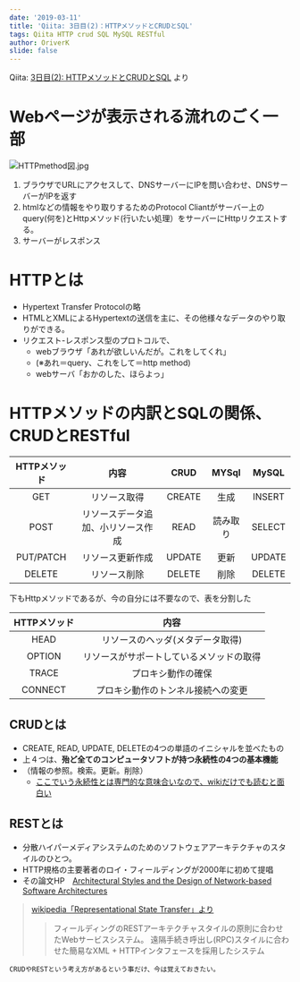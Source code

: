 ```yaml
---
date: '2019-03-11'
title: 'Qiita: 3日目(2)：HTTPメソッドとCRUDとSQL'
tags: Qiita HTTP crud SQL MySQL RESTful
author: OriverK
slide: false
---
```


Qiita: [3日目(2): HTTPメソッドとCRUDとSQL](https://qiita.com/OriverK/items/19b9e0113fe22afb3017) より

# Webページが表示される流れのごく一部

![HTTPmethod図.jpg](https://qiita-image-store.s3.amazonaws.com/0/294402/42488d5e-582d-9f31-eaf5-97857487587d.jpeg)


1. ブラウザでURLにアクセスして、DNSサーバーにIPを問い合わせ、DNSサーバーがIPを返す
2. htmlなどの情報をやり取りするためのProtocol Cliantがサーバー上のquery(何を)とHttpメソッド(行いたい処理）をサーバーにHttpリクエストする。
3. サーバーがレスポンス

# HTTPとは
- Hypertext Transfer Protocolの略
- HTMLとXMLによるHypertextの送信を主に、その他様々なデータのやり取りができる。
- リクエスト-レスポンス型のプロトコルで、
    - webブラウザ「あれが欲しいんだが。これをしてくれ」
    - (※あれ＝query、これをして＝http method)
    - webサーバ「おかのした、ほらよっ」


# HTTPメソッドの内訳とSQLの関係、CRUDとRESTful

|  HTTPメソッド  | 内容 | CRUD  |MYSql| MySQL|
|:-:|:-:|:-:|:-:|:-:|
|  GET 　| リソース取得 | CREATE  | 生成| INSERT |
|  POST  | リソースデータ追加、小リソース作成 | READ | 読み取り | SELECT |
|  PUT/PATCH  | リソース更新作成  | UPDATE  | 更新 | UPDATE |
|  DELETE  | リソース削除 | DELETE  | 削除 | DELETE |

下もHttpメソッドであるが、今の自分には不要なので、表を分割した

| HTTPメソッド | 内容 |
|:-:|:-:|
| HEAD | リソースのヘッダ(メタデータ取得)  |
| OPTION | リソースがサポートしているメソッドの取得  |
| TRACE | プロキシ動作の確保  |
| CONNECT | プロキシ動作のトンネル接続への変更  |

## CRUDとは
- CREATE, READ, UPDATE, DELETEの4つの単語のイニシャルを並べたもの
- 上４つは、**殆ど全てのコンピュータソフトが持つ永続性の4つの基本機能**
- （情報の参照。検索。更新。削除）
    - [ここでいう永続性とは専門的な意味合いなので、wikiだけでも読むと面白い](https://ja.wikipedia.org/wiki/%E6%B0%B8%E7%B6%9A%E6%80%A7)

## RESTとは
- 分散ハイパーメディアシステムのためのソフトウェアアーキテクチャのスタイルのひとつ。
- HTTP規格の主要著者のロイ・フィールディングが2000年に初めて提唱
- その論文HP　[Architectural Styles and
the Design of Network-based Software Architectures](https://www.ics.uci.edu/~fielding/pubs/dissertation/top.htm)

> [wikipedia「Representational State Transfer」より](https://ja.wikipedia.org/wiki/Representational_State_Transfer)
>> フィールディングのRESTアーキテクチャスタイルの原則に合わせたWebサービスシステム。
>> 遠隔手続き呼出し(RPC)スタイルに合わせた簡易なXML + HTTPインタフェースを採用したシステム

`CRUDやRESTという考え方があるという事だけ、今は覚えておきたい。`
